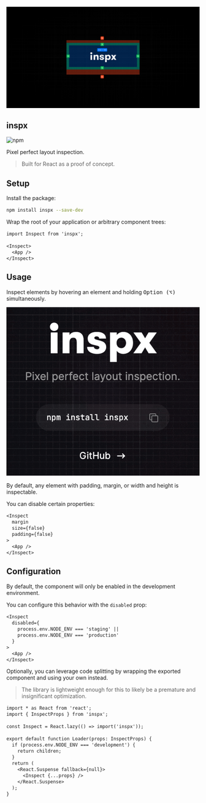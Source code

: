 ![image](/www/public/og.png)

## inspx

![npm](https://img.shields.io/npm/v/inspx?style=flat&colorA=000000&colorB=000000)

Pixel perfect layout inspection.

> Built for React as a proof of concept.

## Setup

Install the package:

```sh
npm install inspx --save-dev
```

Wrap the root of your application or arbitrary component trees:

```tsx
import Inspect from 'inspx';

<Inspect>
  <App />
</Inspect>
```

## Usage

Inspect elements by hovering an element and holding <kbd>Option (⌥)</kbd> simultaneously.

![demo](/public/demo.gif)

By default, any element with padding, margin, or width and height is inspectable.

You can disable certain properties:

```tsx
<Inspect 
  margin 
  size={false} 
  padding={false}
>
  <App />
</Inspect>
```

## Configuration

By default, the component will only be enabled in the development environment.

You can configure this behavior with the `disabled` prop:

```tsx
<Inspect
  disabled={
    process.env.NODE_ENV === 'staging' || 
    process.env.NODE_ENV === 'production'
  }
>
  <App />
</Inspect>
```

Optionally, you can leverage code splitting by wrapping the exported component and using your own instead.

> The library is lightweight enough for this to likely be a premature and insignificant optimization.

```tsx
import * as React from 'react';
import { InspectProps } from 'inspx';

const Inspect = React.lazy(() => import('inspx'));

export default function Loader(props: InspectProps) {
  if (process.env.NODE_ENV === 'development') {
    return children;
  }
  return (
    <React.Suspense fallback={null}>
      <Inspect {...props} />
    </React.Suspense>
  );
}
```
